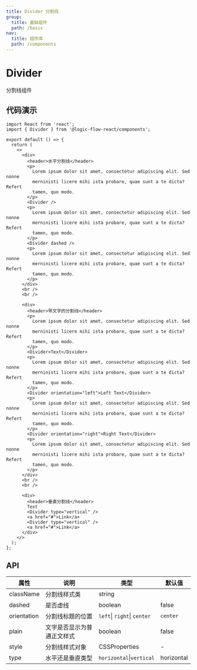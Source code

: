 ```yaml
---
title: Divider 分割线
group:
  title: 基础组件
  path: /basis
nav:
  title: 组件库
  path: /components
---
```


# Divider

分割线组件

## 代码演示

```tsx
import React from 'react';
import { Divider } from '@logic-flow-react/components';

export default () => {
  return (
    <>
      <div>
        <header>水平分割线</header>
        <p>
          Lorem ipsum dolor sit amet, consectetur adipiscing elit. Sed nonne
          merninisti licere mihi ista probare, quae sunt a te dicta? Refert
          tamen, quo modo.
        </p>
        <Divider />
        <p>
          Lorem ipsum dolor sit amet, consectetur adipiscing elit. Sed nonne
          merninisti licere mihi ista probare, quae sunt a te dicta? Refert
          tamen, quo modo.
        </p>
        <Divider dashed />
        <p>
          Lorem ipsum dolor sit amet, consectetur adipiscing elit. Sed nonne
          merninisti licere mihi ista probare, quae sunt a te dicta? Refert
          tamen, quo modo.
        </p>
      </div>
      <br />
      <br />

      <div>
        <header>带文字的分割线</header>
        <p>
          Lorem ipsum dolor sit amet, consectetur adipiscing elit. Sed nonne
          merninisti licere mihi ista probare, quae sunt a te dicta? Refert
          tamen, quo modo.
        </p>
        <Divider>Text</Divider>
        <p>
          Lorem ipsum dolor sit amet, consectetur adipiscing elit. Sed nonne
          merninisti licere mihi ista probare, quae sunt a te dicta? Refert
          tamen, quo modo.
        </p>
        <Divider orientation="left">Left Text</Divider>
        <p>
          Lorem ipsum dolor sit amet, consectetur adipiscing elit. Sed nonne
          merninisti licere mihi ista probare, quae sunt a te dicta? Refert
          tamen, quo modo.
        </p>
        <Divider orientation="right">Right Text</Divider>
        <p>
          Lorem ipsum dolor sit amet, consectetur adipiscing elit. Sed nonne
          merninisti licere mihi ista probare, quae sunt a te dicta? Refert
          tamen, quo modo.
        </p>
      </div>
      <br />
      <br />

      <div>
        <header>垂直分割线</header>
        Text
        <Divider type="vertical" />
        <a href="#">Link</a>
        <Divider type="vertical" />
        <a href="#">Link</a>
      </div>
    </>
  );
};
```

## API

| 属性        | 说明                       | 类型                        | 默认值     |
| ----------- | -------------------------- | --------------------------- | ---------- |
| className   | 分割线样式类               | string                      |            |
| dashed      | 是否虚线                   | boolean                     | false      |
| orientation | 分割线标题的位置           | `left`\| `right`\| `center` | `center`   |
| plain       | 文字是否显示为普通正文样式 | boolean                     | false      |
| style       | 分割线样式对象             | CSSProperties               | -          |
| type        | 水平还是垂直类型           | `horizontal`\|`vertical`    | horizontal |

